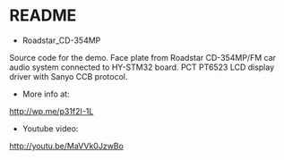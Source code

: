 # README #

* Roadstar_CD-354MP

Source code for the demo.
Face plate from Roadstar CD-354MP/FM car audio system connected to HY-STM32 board.
PCT PT6523 LCD display driver with Sanyo CCB protocol.

* More info at:

http://wp.me/p31f2I-1L

* Youtube video:

http://youtu.be/MaVVk0JzwBo
